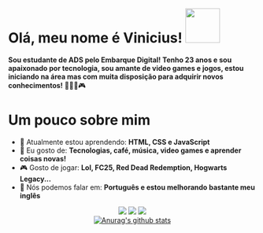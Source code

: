 

<!--
**Ovini7/Ovini7** is a ✨ _special_ ✨ repository because its `README.md` (this file) appears on your GitHub profile.

Here are some ideas to get you started:

- 🔭 I’m currently working on ...
- 🌱 I’m currently learning ...
- 👯 I’m looking to collaborate on ...
- 🤔 I’m looking for help with ...
- 💬 Ask me about ...
- 📫 How to reach me: ...
- 😄 Pronouns: ...
- ⚡ Fun fact: ...
-->
# Olá, meu nome é Vinicius! <img src="https://i.redd.it/wild-rift-arcane-icons-are-extractable-in-6-0-v0-yy88sp5xmude1.png?width=256&format=png&auto=webp&s=0957e436eea6e12779fe9f8b2c2882482135abb4" width="70px">

<strong> Sou estudante de ADS pelo Embarque Digital! Tenho 23 anos e sou apaixonado por tecnologia, sou amante de video games e jogos, estou iniciando na área mas com muita disposição para adquirir novos conhecimentos!</strong> 👨🏻‍💻🎮 

# Um pouco sobre mim 
- 🚀 Atualmente estou aprendendo: <strong>HTML, CSS e JavaScript</strong> 
- 💬 Eu gosto de: <strong> Tecnologias, café, música, video games e aprender coisas novas!</strong>
- 🎮 Gosto de jogar: <strong> Lol, FC25, Red Dead Redemption, Hogwarts Legacy...</strong>
- 📣 Nós podemos falar em: <strong> Português e estou melhorando bastante meu inglês</strong>

<div align="center">

  <a href="https://mail.google.com/mail/u/0/#inbox" target="_blank" alt="Gmail">
    <img src="https://img.shields.io/badge/-Gmail-FF0000?style=flat-square&labelColor=FF0000&logo=gmail&logoColor=white&link="/></a>

  <a href="https://www.linkedin.com/in/vinicius-nascimento-761b73311/" target="_blank" alt="Linkedin">
    <img src="https://img.shields.io/badge/-Linkedin-0e76a8?style=flat-square&logo=Linkedin&logoColor=white&link="/></a>

  <a href="https://www.instagram.com/vininascimento.dev/?igsh=Zjh2cjB4Z3AwN3U4#" target="_blank" rel="external" alt="Instagram">
    <img src="https://img.shields.io/badge/-Instagram-DF0174?style=flat-square&labelColor=DF0174&logo=instagram&logoColor=white&link="/></a>

</div>
<div align="center">
<a href="https://github-readme-stats-anuraghazra1.vercel.app/api?username=Ovini7"><img src="https://github-readme-stats.anuraghazra1.vercel.app/api?username=Ovini7&show_icons=true&include_all_commits=true&theme=radical" alt="Anurag's github stats"/>
</a>
</div>


